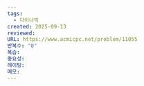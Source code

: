 ```yaml
---
tags:
  - 다이나믹
created: 2025-09-13
reviewed:
URL: https://www.acmicpc.net/problem/11055
반복수: "0"
복습:
중요성:
레이팅:
메모:
---
```

